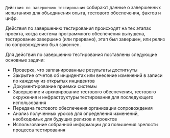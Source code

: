 `Действия по завершению тестирования` собирают данные о завершенных испытаниях для объединения опыта, тестового обеспечения, фактов и цифр.

Действия по завершению тестирования происходят на тех этапах проекта, когда система программного обеспечения выпущена,
тестирование завершено (или прервано), этап был завершен, или релиз по сопровождению был закончен.

Для действий по завершению тестирования поставлены следующие основные
задачи:

- Проверка, что запланированные результаты достигнуты
- Закрытие отчетов об инцидентах или внесение изменений в записи по каждому из открытых инцидентов
- Документирование приемки системы
- Завершение и архивирование тестового обеспечения, тестового окружения и инфраструктуры тестирования для последующего использования
- Передача тестового обеспечения организации сопровождения
- Анализ полученных уроков для определения изменений, необходимых для будущих релизов и проектов
- Использование собранной информации для повышения зрелости процесса
  тестирования
